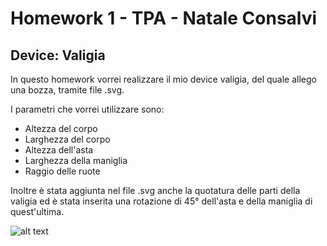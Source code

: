 # Homework 1 - TPA - Natale Consalvi
## Device: Valigia

In questo homework vorrei realizzare il mio device valigia, del quale allego una bozza, tramite file .svg.
  
I parametri che vorrei utilizzare sono:
- Altezza del corpo
- Larghezza del corpo
- Altezza dell'asta
- Larghezza della maniglia
- Raggio delle ruote

Inoltre è stata aggiunta nel file .svg anche la quotatura delle parti della valigia ed è stata inserita una rotazione di 45° dell'asta e della maniglia di quest'ultima.

![alt text](https://github.com/NataleConsalvi/homeworktpa-nc/blob/main/bozzadevice.svg.svg)